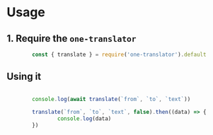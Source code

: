 
# Usage 
   ## 1. Require the `one-translator`
```js
        const { translate } = require('one-translator').default
```
   ## Using it
```js

        console.log(await translate(`from`, `to`, `text`)) 
        
        translate(`from`, `to`, `text`, false).then((data) => {
                console.log(data)
        })

```
